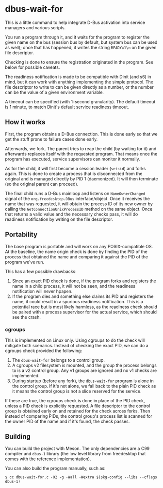 # dbus-wait-for

This is a little command to help integrate D-Bus activation into service
managers and various scripts.

You run a program through it, and it waits for the program to register the
given name on the bus (session bus by default, but system bus can be used
as well); once that has happened, it writes the string `READY=1\n` on the
given file descriptor.

Checking is done to ensure the registration originated in the program. See
below for possible caveats.

The readiness notification is made to be compatible with Dinit (and s6) in
mind, but it can work with anything implementing the simple protocol. The
file descriptor to write to can be given directly as a number, or the number
can be the value of a given environment variable.

A timeout can be specified (with 1-second granularity). The default timeout
is 1 minute, to match Dinit's default service readiness timeout.

## How it works

First, the program obtains a D-Bus connection. This is done early so that
we get the stuff prone to failure cases done early.

Afterwards, we fork. The parent tries to reap the child (by waiting for it)
and afterwards replaces itself with the requested program. That means once
the program has executed, service supervisors can monitor it normally.

As for the child, it will first become a session leader (`setsid`) and forks
again. This is done to create a process that is disconnected from the original
and is managed directly by PID 1 (daemonized). It will then terminate (so the
original parent can proceed).

The final child runs a D-Bus mainloop and listens on `NameOwnerChanged` signal
of the `org.freedesktop.DBus` interface/object. Once it receives the name that
was requested, it will obtain the process ID of its new owner by calling the
`GetConnectionUnixProcessID` method on the same object. Once that returns a
valid value and the necessary checks pass, it will do readiness notification
by writing on the file descriptor.

## Portability

The base program is portable and will work on any POSIX-compatible OS.
At the baseline, the name origin check is done by finding the PID of the
process that obtained the name and comparing it against the PID of the
program we've run.

This has a few possible drawbacks:

1) Since an exact PID check is done, if the program forks and registers the
   name in a child process, it will not be seen, and the readiness notification
   will never hpapen.
2) If the program dies and something else claims its PID and registers the name,
   it could result in a spurious readiness notification. This is a potential
   race but is most likely harmless, as the readiness check should be paired
   with a process supervisor for the actual service, which should see the
   crash.

### cgroups

This is implemented on Linux only. Using cgroups to do the check will mitigate
both scenarios. Instead of checking the exact PID, we can do a cgroups check
provided the following:

1) The `dbus-wait-for` belongs to a control group.
2) A cgroups v2 filesystem is mounted, and the group the process belongs to
   is a v2 control group. Any v1 groups are ignored and no v1 checks are
   implemented.
3) During startup (before any fork), the `dbus-wait-for` program is alone in
   the control group. If it's not alone, we fall back to the plain PID check
   as it means the control group is not a slice reserved for the service.

If these are true, the cgroups check is done in place of the PID check, unless
a PID check is explicitly requested. A file descriptor to the control group
is obtained early on and retained for the check across forks. Then instead
of comparing PIDs, the control group's process list is scanned for the owner
PID of the name and if it's found, the check passes.

## Building

You can build the project with Meson. The only dependencies are a C99 compiler
and `dbus-1` library (the low level library from freedesktop that comes with
the reference implementation).

You can also build the program manually, such as:

```
$ cc dbus-wait-for.c -O2 -g -Wall -Wextra $(pkg-config --libs --cflags dbus-1)
```
